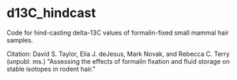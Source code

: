 # d13C_hindcast
Code for hind-casting delta-13C values of formalin-fixed small mammal hair samples.

Citation: 
David S. Taylor, Elia J. deJesus, Mark Novak, and Rebecca C. Terry (unpubl. ms.) "Assessing the effects of formalin fixation and fluid storage on stable isotopes in rodent hair."


